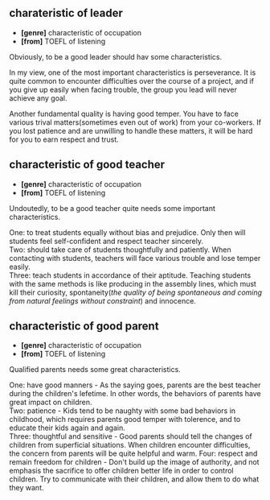 ## charateristic of leader

* **[genre]** characteristic of occupation
* **[from]** TOEFL of listening

Obviously, to be a good leader should hav some characteristics.

In my view, one of the most important characteristics is perseverance. It is quite common to encounter difficulties over the course of a project, and if you give up easily when facing trouble, the group you lead will never achieve any goal.

Another fundamental quality is having good temper. You have to face various trival matters(sometimes even out of work) from your co-workers. If you lost patience and are unwilling to handle these matters, it will be hard for you to earn respect and trust.


## characteristic of good teacher

* **[genre]** characteristic of occupation
* **[from]** TOEFL of listening  

Undoutedly, to be a good teacher quite needs some important characteristics.

One: to treat students equally without bias and prejudice. Only then will students feel self-confident and respect teacher sincerely.  
Two: should take care of students thoughtfully and patiently. When contacting with students, teachers will face various trouble and lose temper easily.  
Three: teach students in accordance of their aptitude. Teaching students with the same methods is like producing in the assembly lines, which must kill their curiosity, spontaneity(*the quality of being spontaneous and coming from natural feelings without constraint*) and innocence.

## characteristic of good parent

* **[genre]** characteristic of occupation
* **[from]** TOEFL of listening  

Qualified parents needs some great characteristics.

One: have good manners - As the saying goes, parents are the best teacher during the children's lefetime. In other words, the behaviors of parents have great impact on children.  
Two: patience - Kids tend to be naughty with some bad behaviors in childhood, which requires parents good temper with tolerence, and to educate their kids again and again.  
Three: thoughtful and sensitive - Good parents should tell the changes of children from superficial situations. When children encounter difficulties, the concern from parents will be quite helpful and warm.
Four: respect and remain freedom for children - Don't build up the image of authority, and not emphasis the sacrifice to offer children better life in order to control children. Try to communicate with their children, and allow them to do what they want.
